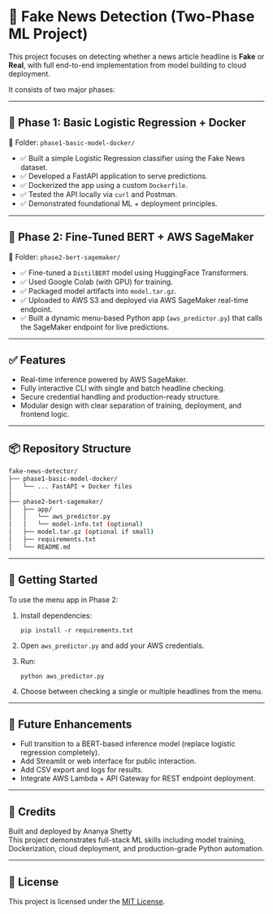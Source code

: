 # 📰 Fake News Detection (Two-Phase ML Project)

This project focuses on detecting whether a news article headline is **Fake** or **Real**, with full end-to-end implementation from model building to cloud deployment.

It consists of two major phases:

---

## 🔹 Phase 1: Basic Logistic Regression + Docker

📁 Folder: `phase1-basic-model-docker/`

- ✅ Built a simple Logistic Regression classifier using the Fake News dataset.
- ✅ Developed a FastAPI application to serve predictions.
- ✅ Dockerized the app using a custom `Dockerfile`.
- ✅ Tested the API locally via `curl` and Postman.
- ✅ Demonstrated foundational ML + deployment principles.

---

## 🔹 Phase 2: Fine-Tuned BERT + AWS SageMaker

📁 Folder: `phase2-bert-sagemaker/`

- ✅ Fine-tuned a `DistilBERT` model using HuggingFace Transformers.
- ✅ Used Google Colab (with GPU) for training.
- ✅ Packaged model artifacts into `model.tar.gz`.
- ✅ Uploaded to AWS S3 and deployed via AWS SageMaker real-time endpoint.
- ✅ Built a dynamic menu-based Python app (`aws_predictor.py`) that calls the SageMaker endpoint for live predictions.

---

## ✅ Features

- Real-time inference powered by AWS SageMaker.
- Fully interactive CLI with single and batch headline checking.
- Secure credential handling and production-ready structure.
- Modular design with clear separation of training, deployment, and frontend logic.

---

## 📦 Repository Structure

```bash
fake-news-detector/
├── phase1-basic-model-docker/
│   └── ... FastAPI + Docker files
│
├── phase2-bert-sagemaker/
│   ├── app/
│   │   └── aws_predictor.py
│   │   └── model-info.txt (optional)
│   ├── model.tar.gz (optional if small)
│   ├── requirements.txt
│   └── README.md
```

---

## 🚀 Getting Started

To use the menu app in Phase 2:

1. Install dependencies:
   ```
   pip install -r requirements.txt
   ```

2. Open `aws_predictor.py` and add your AWS credentials.

3. Run:
   ```
   python aws_predictor.py
   ```

4. Choose between checking a single or multiple headlines from the menu.

---

## 🎯 Future Enhancements

- Full transition to a BERT-based inference model (replace logistic regression completely).
- Add Streamlit or web interface for public interaction.
- Add CSV export and logs for results.
- Integrate AWS Lambda + API Gateway for REST endpoint deployment.

---

## 🏁 Credits

Built and deployed by Ananya Shetty  
This project demonstrates full-stack ML skills including model training, Dockerization, cloud deployment, and production-grade Python automation.

---

## 📜 License

This project is licensed under the [MIT License](LICENSE).
